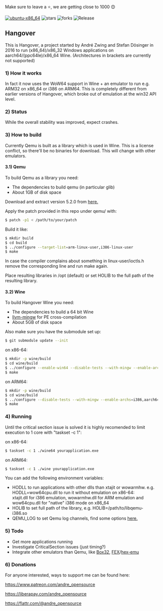 Make sure to leave a :star:, we are getting close to 1000 :blush:

[![ubuntu-x86_64](https://github.com/AndreRH/hangover/workflows/ubuntu-x86_64/badge.svg)](https://github.com/AndreRH/hangover/actions?query=workflow%3Aubuntu-x86_64)
![stars](https://img.shields.io/github/stars/AndreRH/hangover)
![forks](https://img.shields.io/github/forks/AndreRH/hangover)
![Release](https://img.shields.io/github/v/release/AndreRH/hangover?color=green&include_prereleases)

## Hangover
This is Hangover, a project started by André Zwing and Stefan Dösinger in 2016 to run
(x86_64)/x86_32 Windows applications on aarch64/(ppc64le)/x86_64 Wine. (Architectures in brackets
are currently not supported)

### 1) How it works
In fact it now uses the WoW64 support in Wine + an emulator to run e.g. ARM32 on x86_64 or
i386 on ARM64. This is completely different from earlier versions of Hangover, which broke out of
emulation at the win32 API level.

### 2) Status
While the overall stability was improved, expect crashes.

### 3) How to build
Currently Qemu is built as a library which is used in Wine. This is a license conflict, so there'll be no binaries for download. This will change with other emulators.

#### 3.1) Qemu
To build Qemu as a library you need:

- The dependencies to build qemu (in particular glib)
- About 1GB of disk space

Download and extract version 5.2.0 from [here.](https://download.qemu.org/)

Apply the patch provided in this repo under qemu/ with:
```bash
$ patch -p1 < /path/to/your/patch
```

Build it like:
```bash
$ mkdir build
$ cd build
$ ../configure --target-list=arm-linux-user,i386-linux-user
$ make
```

In case the compiler complains about something in linux-user/ioctls.h remove the corresponding line and run make again.

Place resulting libraries in /opt (default) or set HOLIB to the full path of the resulting library.

#### 3.2) Wine
To build Hangover Wine you need:

- The dependencies to build a 64 bit Wine
- [llvm-mingw](https://github.com/mstorsjo/llvm-mingw) for PE cross-compilation
- About 5GB of disk space

Also make sure you have the submodule set up:
```bash
$ git submodule update --init
```

on x86-64:
```bash
$ mkdir -p wine/build
$ cd wine/build
$ ../configure --enable-win64 --disable-tests --with-mingw --enable-archs=i386,x86_64,arm
$ make
```

on ARM64:
```bash
$ mkdir -p wine/build
$ cd wine/build
$ ../configure --disable-tests --with-mingw --enable-archs=i386,aarch64,arm
$ make
```

### 4) Running
Until the critical section issue is solved it is highly recomended to limit execution to 1 core with
"taskset -c 1":

on x86-64:
```bash
$ taskset -c 1 ./wine64 yourapplication.exe
```

on ARM64:
```bash
$ taskset -c 1 ./wine yourapplication.exe
```

You can add the following environment variables:

* HODLL to run applications with other dlls than xtajit or wowarmhw. e.g. HODLL=wow64cpu.dll to run it without emulation on x86-64:<br>
  xtajit.dll for i386 emulation, wowarmhw.dll for ARM emulation and wow64cpu.dll for "native" i386 mode on x86_64
* HOLIB to set full path of the library, e.g. HOLIB=/path/to/libqemu-i386.so
* QEMU_LOG to set Qemu log channels, find some options [here.](https://github.com/AndreRH/qemu/blob/v5.2.0/util/log.c#L297)

### 5) Todo

* Get more applications running
* Investigate CriticalSection issues (just timing?)
* Integrate other emulators than Qemu, like [Box32](https://news.itsfoss.com/box86-creator-ptitseb/),
[FEX](https://github.com/FEX-Emu/FEX)/[hex-emu](https://gitlab.com/hex-emu/hex-emu)

### 6) Donations

For anyone interested, ways to support me can be found here:

https://www.patreon.com/andre_opensource

https://liberapay.com/andre_opensource

https://flattr.com/@andre_opensource
